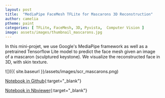 ```yaml
---
layout: post
title:  "MediaPipe FaceMesh TFLite for Mascarons 3D Reconstruction"
author: camelia
ptheme: paint
categories: [ TFLite, FaceMesh, 3D, Pyvista,  Computer Vision ]
image: assets/images/thumbnail_mascarons.jpg
---
```


In this mini-projet, we use Google's MediaPipe framework as well as a pretrained Tensorflow Lite model to predict the face mesh given an image of a mascaron (sculptured keystone). We visualize the reconstructed face in 3D, with skin texture.

![]({{ site.baseurl }}/assets/images/scr_mascarons.png) 


[Notebook in Github](https://github.com/camelia-c/techfolio/blob/main/tflite_face_mesh_mascarons/MediaPipe_FaceMesh_TFLite_Mascarons_3D.ipynb){:target="_blank"}

[Notebook in Nbviewer](https://nbviewer.jupyter.org/github/camelia-c/techfolio/blob/main/tflite_face_mesh_mascarons/MediaPipe_FaceMesh_TFLite_Mascarons_3D.ipynb){:target="_blank"}






